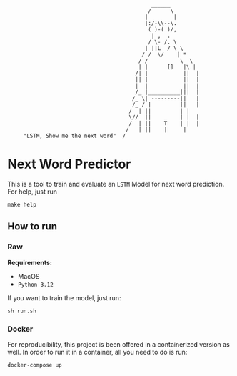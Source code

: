 ```
                                             ______
                                            /      \
                                           |        |
                                           |:/-\\--\.
                                            ( )-( )/,
                                             | ,  .
                                            / \- /. \
                                           | ||L  / \ \
                                          / /  \/    | *
                                         / /          \  \
                                         | |      []   |\ |
                                        /| |           ||  |
                                        || |           ||  |
                                        |  |           ||  |
                                        /_ |__________|||  |
                                       /_ \| ---------||   |
                                       /_ / |         ||   |
                                      /  | ||         | |     
                                      \//  ||         | |  |
                                      /  | ||    T    | |  |
                                     /   | ||    |     |
     "LSTM, Show me the next word"  / 
 ```


# Next Word Predictor
This is a tool to train and evaluate an `LSTM` Model for next word prediction.
For help, just run
```
make help
```

## How to run

### Raw 
**Requirements:**
-  MacOS
- `Python 3.12`

If you want to train the model, just run:  

```
sh run.sh
```

### Docker
For reproducibility, this project is been offered in a containerized version as well. 
In order to run it in a container, all you need to do is run: 



```
docker-compose up 
```
